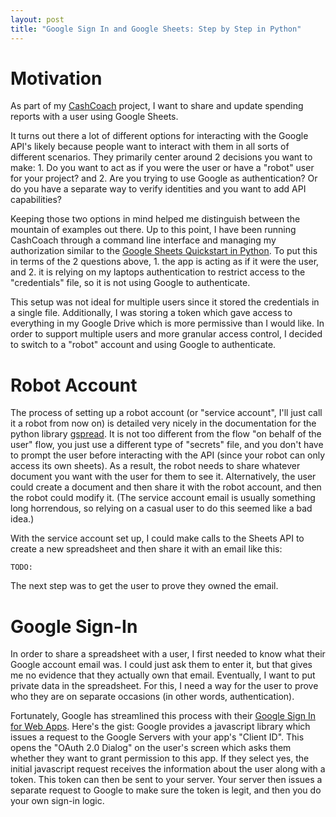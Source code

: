 ```yaml
---
layout: post
title: "Google Sign In and Google Sheets: Step by Step in Python"
---
```



# Motivation

As part of my [CashCoach][cashcoach] project, I want to share and update spending reports with a user using Google Sheets.

It turns out there a lot of different options for interacting with the Google API's likely because people want to interact with them in all sorts of different scenarios.  They primarily center around 2 decisions you want to make: 1. Do you want to act as if you were the user or have a "robot" user for your project? and 2. Are you trying to use Google as authentication? Or do you have a separate way to verify identities and you want to add API capabilities?

Keeping those two options in mind helped me distinguish between the mountain of examples out there.   Up to this point, I have been running CashCoach through a command line interface and managing my authorization similar to the [Google Sheets Quickstart in Python][sheets-quickstart].   To put this in terms of the 2 questions above, 1. the app is acting as if it were the user, and 2. it is relying on my laptops authentication to restrict access to the "credentials" file, so it is not using Google to authenticate.

 This setup was not ideal for multiple users since it stored the credentials in a single file.  Additionally, I was storing a token which gave access to everything in my Google Drive which is more permissive than I would like.  In order to support multiple users and more granular access control, I decided to switch to a "robot" account and using Google to authenticate.

# Robot Account

The process of setting up a robot account (or "service account", I'll just call it a robot from now on) is detailed very nicely in the documentation for the python library [gspread][gspread-auth].  It is not too different from the flow "on behalf of the user" flow, you just use a different type of "secrets" file, and you don't have to prompt the user before interacting with the API (since your robot can only access its own sheets).   As a result, the robot needs to share whatever document you want with the user for them to see it.  Alternatively, the user could create a document and then share it with the robot account, and then the robot could modify it.  (The service account email is usually something long horrendous, so relying on a casual user to do this seemed like a bad idea.)

With the service account set up, I could make calls to the Sheets API to create a new spreadsheet and then share it with an email like this:

```
TODO:
```

The next step was to get the user to prove they owned the email.

# Google Sign-In

In order to share a spreadsheet with a user, I first needed to know what their Google account email was.  I could just ask them to enter it, but that gives me no evidence that they actually own that email.  Eventually, I want to put private data in the spreadsheet.  For this, I need a way for the user to prove who they are on separate occasions (in other words, authentication).

Fortunately, Google has streamlined this process with their [Google Sign In for Web Apps][google-signin].  Here's the gist: Google provides a javascript library which issues a request to the Google Servers with your app's "Client ID".  This opens the "OAuth 2.0 Dialog" on the user's screen which asks them whether they want to grant permission to this app.  If they select yes, the initial javascript request receives the information about the user along with a token.  This token can then be sent to your server.  Your server then issues a separate request to Google to make sure the token is legit, and then you do your own sign-in logic.





[cashcoach]:https://github.com/pcarleton/cashcoach
[sheets-quickstart]:https://developers.google.com/sheets/api/quickstart/python#step_3_set_up_the_sample
[gspread-auth]:http://gspread.readthedocs.io/en/latest/oauth2.html
[google-signin]:https://developers.google.com/identity/sign-in/web/sign-in
